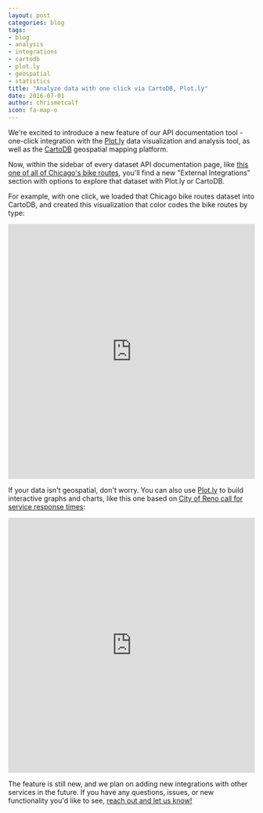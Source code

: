 ```yaml
---
layout: post
categories: blog
tags:
- blog
- analysis
- integrations
- cartodb
- plot.ly
- geospatial
- statistics
title: "Analyze data with one click via CartoDB, Plot.ly"
date: 2016-07-01
author: chrismetcalf
icon: fa-map-o
---
```


We're excited to introduce a new feature of our API documentation tool - one-click integration with the [Plot.ly](https://plot.ly/) data visualization and analysis tool, as well as the [CartoDB](https://cartodb.com/) geospatial mapping platform.

Now, within the sidebar of every dataset API documentation page, like [this one of all of Chicago's bike routes](https://dev.socrata.com/foundry/data.cityofchicago.org/hvv9-38ut), you'll find a new "External Integrations" section with options to explore that dataset with Plot.ly or CartoDB.

For example, with one click, we loaded that Chicago bike routes dataset into CartoDB, and created this visualization that color codes the bike routes by type:

<iframe width="100%" height="520" frameborder="0" src="https://chrismetcalf.cartodb.com/viz/f851d1b4-3fc6-11e6-a7b9-0e98b61680bf/embed_map" allowfullscreen webkitallowfullscreen mozallowfullscreen oallowfullscreen msallowfullscreen></iframe>

If your data isn't geospatial, don't worry. You can also use [Plot.ly](https://plot.ly/) to build interactive graphs and charts, like this one based on [City of Reno call for service response times](https://dev.socrata.com/foundry/performance.reno.gov/i98d-i2kb):

<iframe width="100%" height="520" frameborder="0" scrolling="no" src="https://plot.ly/~chrismetcalf/8.embed"></iframe>

The feature is still new, and we plan on adding new integrations with other services in the future. If you have any questions, issues, or new functionality you'd like to see, [reach out and let us know!](/support.html)

